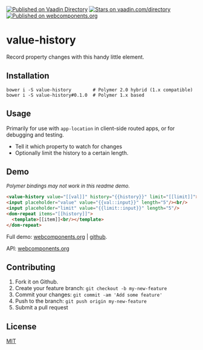 [![Published on Vaadin  Directory](https://img.shields.io/badge/Vaadin%20Directory-published-00b4f0.svg)](https://vaadin.com/directory/component/jifalopsvalue-history)
[![Stars on vaadin.com/directory](https://img.shields.io/vaadin-directory/star/jifalopsvalue-history.svg)](https://vaadin.com/directory/component/jifalopsvalue-history)
[![Published on webcomponents.org](https://img.shields.io/badge/webcomponents.org-published-blue.svg)](https://www.webcomponents.org/element/jifalops/value-history)

# value-history
Record property changes with this handy little element.

## Installation

```
bower i -S value-history        # Polymer 2.0 hybrid (1.x compatible)
bower i -S value-history#0.1.0  # Polymer 1.x based
```

## Usage
Primarily for use with `app-location` in client-side routed apps, or
for debugging and testing.
* Tell it which property to watch for changes
* Optionally limit the history to a certain length.

## Demo
<i style="font-size: small">Polymer bindings may not work in this readme demo.</i>
<!--
```
<custom-element-demo>
  <dom-bind>
  <template is="dom-bind">
    <script src="../webcomponentsjs/webcomponents-lite.js"></script>
    <link rel="import" href="value-history.html">
    <next-code-block></next-code-block>
  </template>
  </dom-bind>
</custom-element-demo>
```
-->

```html
<value-history value="[[val]]" history="{{history}}" limit="[[limit]]"></value-history>
<input placeholder="value" value="{{val::input}}" length="5"/><br/>
<input placeholder="limit" value="{{limit::input}}" length="5"/>
<dom-repeat items="[[history]]">
  <template>[[item]]<br/></template>
</dom-repeat>
```

Full demo:
[webcomponents.org](https://www.webcomponents.org/element/jifalops/value-history/demo/demo/index.html)
| [github](https://jifalops.github.io/value-history/components/value-history/demo/).

API: [webcomponents.org](https://www.webcomponents.org/element/jifalops/value-history/value-history)


## Contributing

1. Fork it on Github.
2. Create your feature branch: `git checkout -b my-new-feature`
3. Commit your changes: `git commit -am 'Add some feature'`
4. Push to the branch: `git push origin my-new-feature`
5. Submit a pull request

## License

[MIT](https://opensource.org/licenses/MIT)
